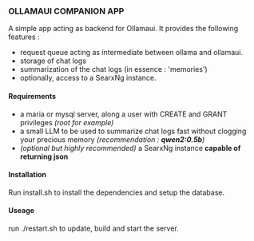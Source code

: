 ### OLLAMAUI COMPANION APP

A simple app acting as backend for Ollamaui. It provides the following features :
* request queue acting as intermediate between ollama and ollamaui. 
* storage of chat logs
* summarization of the chat logs (in essence : 'memories')
* optionally, access to a SearxNg instance.

#### Requirements
* a maria or mysql server, along a user with CREATE and GRANT privileges *(root for example)*
* a small LLM to be used to summarize chat logs fast without clogging your precious memory *(recommendation : **qwen2:0.5b**)*
* *(optional but highly recommended)* a SearxNg instance **capable of returning json**

#### Installation
Run install.sh to install the dependencies and setup the database. 

#### Useage
run ./restart.sh to update, build and start the server.
